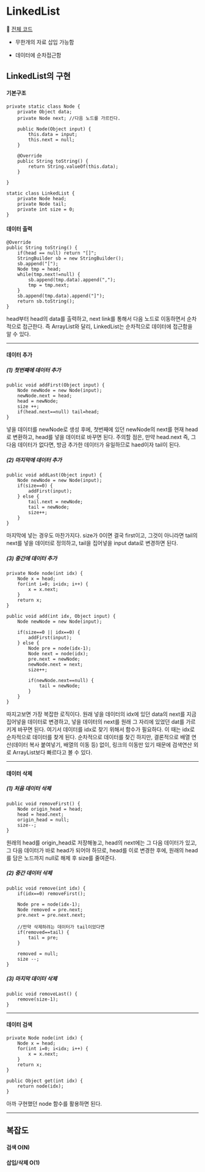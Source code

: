 # LinkedList
📌 [전체 코드](https://github.com/kHeNoTbB/Algorithm/blob/master/Data%20Structure/Collection/LinkedList/LinkedList_Implementation.java)

* 무한개의 자료 삽입 가능함

* 데이터에 순차접근함

  

## LinkedList의 구현

#### 기본구조

```
private static class Node {
	private Object data;
	private Node next; //다음 노드를 가르킨다.
		
	public Node(Object input) {
		this.data = input;
		this.next = null;
	}
		
	@Override
	public String toString() {
        return String.valueOf(this.data);
    }
    
}

static class LinkedList {		
	private Node head;
	private Node tail;
	private int size = 0;
}
```



#### 데이터 출력

```
@Override
public String toString() {
	if(head == null) return "[]";
	StringBuilder sb = new StringBuilder();
	sb.append("[");
	Node tmp = head;
	while(tmp.next!=null) {
		sb.append(tmp.data).append(",");
		tmp = tmp.next;
	}
	sb.append(tmp.data).append("]");
	return sb.toString();
}
```

head부터 head의 data를 출력하고, next link를 통해서 다음 노드로 이동하면서 순차적으로 접근한다. 즉 ArrayList와 달리, LinkedList는 순차적으로 데이터에 접근함을 알 수 있다.



-----

#### 데이터 추가

##### (1) 첫번째에 데이터 추가

```
public void addFirst(Object input) {
	Node newNode = new Node(input);
	newNode.next = head;
	head = newNode;
	size ++;
	if(head.next==null) tail=head;
}
```

넣을 데이터를 newNode로 생성 후에, 첫번째에 있던 newNode의 next를 현재 head로 변환하고, head를 넣을 데이터로 바꾸면 된다. 주의할 점은, 만약 head.next 즉, 그 다음 데이터가 없다면, 방금 추가한 데이터가 유일하므로 haed이자 tail이 된다.



##### (2) 마지막에 데이터 추가

```
public void addLast(Object input) {
	Node newNode = new Node(input);
	if(size==0) {
		addFirst(input);
	} else {
		tail.next = newNode;
		tail = newNode;
		size++;
	}
}
```

마지막에 넣는 경우도 마찬가지다. size가 0이면 결국 first이고, 그것이 아니라면 tail의 next를 넣을 데이터로 정의하고, tail을 집어넣을 input data로 변경하면 된다.



##### (3) 중간에 데이터 추가

```
private Node node(int idx) {
	Node x = head;
	for(int i=0; i<idx; i++) {
		x = x.next;
	}
	return x;
}

public void add(int idx, Object input) {
	Node newNode = new Node(input);
			
	if(size==0 || idx==0) {
		addFirst(input);
	} else {
		Node pre = node(idx-1);
		Node next = node(idx);
		pre.next = newNode;
		newNode.next = next;				
		size++;
				
		if(newNode.next==null) {
			tail = newNode;
		}
	}
}
```

따지고보면 가장 복잡한 로직이다. 원래 넣을 데이터의 idx에 있던 data의 next를 지금 집어넣을 데이터로 변경하고, 넣을 데이터의 next를 원래 그 자리에 있었던 dat를 가르키게 바꾸면 된다.  여기서 데이터를 idx로 찾기 위해서 함수가 필요하다. 이 때는 idx로 순차적으로 데이터를 찾게 된다. 순차적으로 데이터를 찾긴 하지만, 결론적으로 배열 연산(데이터 복사 붙여넣기, 배열의 이동 등) 없이, 링크의 이동만 있기 때문에 검색연산 외로 ArrayList보다 빠르다고 볼 수 있다.



---

#### 데이터 삭제

##### (1) 처음 데이터 삭제

```
public void removeFirst() {
	Node origin_head = head;
	head = head.next;
	origin_head = null;
	size--;
}
```

원래의 head를 origin_head로 저장해놓고, head의 next에는 그 다음 데이터가 있고, 그 다음 데이터가 바로 head가 되어야 하므로, head를 이로 변경한 후에, 원래의 head를 담은 노드까지 null로 해제 후 size를 줄여준다.



##### (2) 중간 데이터 삭제

```
public void remove(int idx) {
	if(idx==0) removeFirst();
			
	Node pre = node(idx-1);
	Node removed = pre.next;
	pre.next = pre.next.next;
			
	//만약 삭제하려는 데이터가 tail이었다면
	if(removed==tail) {
		tail = pre;
	}
			
	removed = null;
	size --;
}
```



##### (3) 마지막 데이터 삭제

```
public void removeLast() {
	remove(size-1);
}
```



----

#### 데이터 검색

```
private Node node(int idx) {
	Node x = head;
	for(int i=0; i<idx; i++) {
		x = x.next;
	}
	return x;
}
		
public Object get(int idx) {
	return node(idx);
}
```

아까 구현했던 node 함수를 활용하면 된다.



----

## 복잡도

#### 검색 O(N)

#### 삽입/삭제 O(1)

